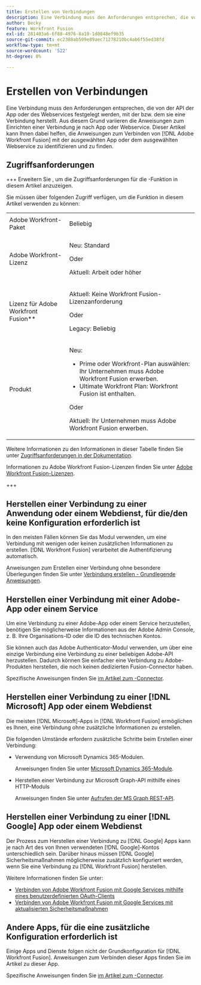 ```yaml
---
title: Erstellen von Verbindungen
description: Eine Verbindung muss den Anforderungen entsprechen, die von der API der App oder des Webservices festgelegt werden, mit der bzw. dem sie eine Verbindung herstellt. Aus diesem Grund variieren die Anweisungen zum Einrichten einer Verbindung je nach App oder Webservice. Dieser Artikel kann Ihnen dabei helfen, die Anweisungen zum Verbinden von mit  [!DNL Adobe Workfront Fusion]  ausgewählten App oder dem ausgewählten Webservice zu identifizieren und zu finden.
author: Becky
feature: Workfront Fusion
exl-id: 281403a6-6f88-4976-8a10-1d0848ef9b35
source-git-commit: ec2388ab509e89aec71278210bc4ab6f55ed38fd
workflow-type: tm+mt
source-wordcount: '522'
ht-degree: 0%

---
```


# Erstellen von Verbindungen

Eine Verbindung muss den Anforderungen entsprechen, die von der API der App oder des Webservices festgelegt werden, mit der bzw. dem sie eine Verbindung herstellt. Aus diesem Grund variieren die Anweisungen zum Einrichten einer Verbindung je nach App oder Webservice. Dieser Artikel kann Ihnen dabei helfen, die Anweisungen zum Verbinden von [!DNL Adobe Workfront Fusion] mit der ausgewählten App oder dem ausgewählten Webservice zu identifizieren und zu finden.

## Zugriffsanforderungen

+++ Erweitern Sie , um die Zugriffsanforderungen für die -Funktion in diesem Artikel anzuzeigen.

Sie müssen über folgenden Zugriff verfügen, um die Funktion in diesem Artikel verwenden zu können:

<table style="table-layout:auto">
 <col> 
 <col> 
 <tbody> 
  <tr> 
   <td role="rowheader">Adobe Workfront-Paket 
   <td> <p>Beliebig</p> </td> 
  </tr> 
  <tr data-mc-conditions=""> 
   <td role="rowheader">Adobe Workfront-Lizenz</td> 
   <td> <p>Neu: Standard</p><p>Oder</p><p>Aktuell: Arbeit oder höher</p> </td> 
  </tr> 
  <tr> 
   <td role="rowheader">Lizenz für Adobe Workfront Fusion**</td> 
   <td>
   <p>Aktuell: Keine Workfront Fusion-Lizenzanforderung</p>
   <p>Oder</p>
   <p>Legacy: Beliebig </p>
   </td> 
  </tr> 
  <tr> 
   <td role="rowheader">Produkt</td> 
   <td>
   <p>Neu:</p> <ul><li>Prime oder Workfront-Plan auswählen: Ihr Unternehmen muss Adobe Workfront Fusion erwerben.</li><li>Ultimate Workfront Plan: Workfront Fusion ist enthalten.</li></ul>
   <p>Oder</p>
   <p>Aktuell: Ihr Unternehmen muss Adobe Workfront Fusion erwerben.</p>
   </td> 
  </tr>
 </tbody> 
</table>

Weitere Informationen zu den Informationen in dieser Tabelle finden Sie unter [Zugriffsanforderungen in der Dokumentation](/help/workfront-fusion/references/licenses-and-roles/access-level-requirements-in-documentation.md).

Informationen zu Adobe Workfront Fusion-Lizenzen finden Sie unter [Adobe Workfront Fusion-Lizenzen](/help/workfront-fusion/set-up-and-manage-workfront-fusion/licensing-operations-overview/license-automation-vs-integration.md).

+++

## Herstellen einer Verbindung zu einer Anwendung oder einem Webdienst, für die/den keine Konfiguration erforderlich ist

In den meisten Fällen können Sie das Modul verwenden, um eine Verbindung mit wenigen oder keinen zusätzlichen Informationen zu erstellen. [!DNL Workfront Fusion] verarbeitet die Authentifizierung automatisch.

Anweisungen zum Erstellen einer Verbindung ohne besondere Überlegungen finden Sie unter [Verbindung erstellen - Grundlegende Anweisungen](/help/workfront-fusion/create-scenarios/connect-to-apps/connect-to-fusion-general.md).

## Herstellen einer Verbindung mit einer Adobe-App oder einem Service

Um eine Verbindung zu einer Adobe-App oder einem Service herzustellen, benötigen Sie möglicherweise Informationen aus der Adobe Admin Console, z. B. Ihre Organisations-ID oder die ID des technischen Kontos.

Sie können auch das Adobe Authenticator-Modul verwenden, um über eine einzige Verbindung eine Verbindung zu einer beliebigen Adobe-API herzustellen. Dadurch können Sie einfacher eine Verbindung zu Adobe-Produkten herstellen, die noch keinen dedizierten Fusion-Connector haben.

Spezifische Anweisungen finden Sie [im Artikel zum -Connector](/help/workfront-fusion/references/apps-and-modules/apps-and-modules-toc.md#connectors-for-adobe-products).

## Herstellen einer Verbindung zu einer [!DNL Microsoft] App oder einem Webdienst

Die meisten [!DNL Microsoft]-Apps in [!DNL Workfront Fusion] ermöglichen es Ihnen, eine Verbindung ohne zusätzliche Informationen zu erstellen.

Die folgenden Umstände erfordern zusätzliche Schritte beim Erstellen einer Verbindung:

* Verwendung von Microsoft Dynamics 365-Modulen.

  Anweisungen finden Sie unter [Microsoft Dynamics 365-Module](/help/workfront-fusion/references/apps-and-modules/third-party-connectors/microsoft-dynamics-365-modules.md).

* Herstellen einer Verbindung zur Microsoft Graph-API mithilfe eines HTTP-Moduls

  Anweisungen finden Sie unter [Aufrufen der MS Graph REST-API](/help/workfront-fusion/create-scenarios/connect-to-apps/call-the-ms-graph-rest-api.md).

## Herstellen einer Verbindung zu einer [!DNL Google] App oder einem Webdienst

Der Prozess zum Herstellen einer Verbindung zu [!DNL Google] Apps kann je nach Art des von Ihnen verwendeten [!DNL Google]-Kontos unterschiedlich sein. Darüber hinaus müssen [!DNL Google] Sicherheitsmaßnahmen möglicherweise zusätzlich konfiguriert werden, wenn Sie eine Verbindung zu [!DNL Workfront Fusion] herstellen.

Weitere Informationen finden Sie unter:

* [Verbinden von Adobe Workfront Fusion mit Google Services mithilfe eines benutzerdefinierten OAuth-Clients](/help/workfront-fusion/create-scenarios/connect-to-apps/connect-fusion-to-google-using-oauth.md)
* [Verbinden von Adobe Workfront Fusion mit Google Services mit aktualisierten Sicherheitsmaßnahmen](/help/workfront-fusion/create-scenarios/connect-to-apps/connect-to-google-with-new-security-measures.md)

## Andere Apps, für die eine zusätzliche Konfiguration erforderlich ist

Einige Apps und Dienste folgen nicht der Grundkonfiguration für [!DNL Workfront Fusion]. Anweisungen zum Verbinden dieser Apps finden Sie im Artikel zu dieser App.

Spezifische Anweisungen finden Sie [im Artikel zum -Connector](/help/workfront-fusion/references/apps-and-modules/apps-and-modules-toc.md#connectors-for-third-party-applications).
